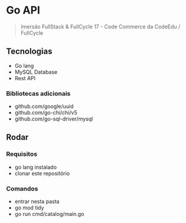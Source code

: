 # Go API

> Imersão FullStack & FullCycle 17 - Code Commerce da CodeEdu / FullCycle

## Tecnologias

- Go lang
- MySQL Database
- Rest API

### Bibliotecas adicionais

- github.com/google/uuid
- github.com/go-chi/chi/v5
- github.com/go-sql-driver/mysql

## Rodar

### Requisitos

- go lang instalado
- clonar este repositório

### Comandos

- entrar nesta pasta
- go mod tidy
- go run cmd/catalog/main.go
